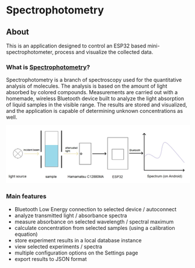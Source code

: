 # Spectrophotometry

## About
This is an application designed to control an ESP32 based mini-spectrophotometer, process and visualize the
collected data.

### What is [Spectrophotometry](https://en.wikipedia.org/wiki/Spectrophotometry)?
Spectrophotometry is a branch of spectroscopy used for the quantitative analysis of molecules.
The analysis is based on the amount of light absorbed by colored compounds.
Measurements are carried out with a homemade, wireless Bluetooth device built to analyze the
light absorption of liquid samples in the visible range.
The results are stored and visualized, and the application is capable of determining unknown concentrations 
as well.

![device](doc/device.jpg)

### Main features
- Bluetooth Low Energy connection to selected device / autoconnect
- analyze transmitted light / absorbance spectra
- measure absorbance on selected wavelength / spectral maximum
- calculate concentration from selected samples (using a calibration equation)
- store experiment results in a local database instance
- view selected experiments / spectra
- multiple configuration options on the Settings page
- export results to JSON format